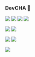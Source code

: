 ### DevCHA 👋

<img src="https://img.shields.io/badge/HTML-E34F26?style=flat-square&logo=HTML5&logoColor=white"/></a>
<img src="https://img.shields.io/badge/CSS-1572B6?style=flat-square&logo=CSS3&logoColor=white"/></a>
<img src="https://img.shields.io/badge/Javascript-yellow?style=flat-square&logo=Javascript&logoColor=white"/></a>
<img src="https://img.shields.io/badge/React-0099c3?style=flat-square&logo=React&logoColor=white"/></a>


<img src="https://img.shields.io/badge/Redux-764ABC?style=flat-square&logo=Redux&logoColor=white"/></a>
<img src="https://img.shields.io/badge/ReactQuery-FF4154?style=flat-square&logo=ReactQuery&logoColor=white"/></a>


<img src="https://img.shields.io/badge/StyledComponents-DB7093?style=flat-square&logo=styled-components&logoColor=white"/></a>
<img src="https://img.shields.io/badge/Axios-5A29E4?style=flat-square&logo=Axios&logoColor=white"/></a>


<img src="https://img.shields.io/badge/Vercel-black?style=flat-square&logo=Vercel&logoColor=white"/></a>

